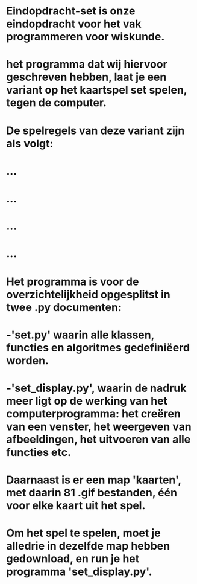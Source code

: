 # Eindopdracht-set is onze eindopdracht voor het vak programmeren voor wiskunde.
# het programma dat wij hiervoor geschreven hebben, laat je een variant op het kaartspel set spelen, tegen de computer.
# 
# De spelregels van deze variant zijn als volgt:
#     ...
#     ...
#     ...
#     ...
# 
# 
# Het programma is voor de overzichtelijkheid opgesplitst in twee .py documenten:
#     -'set.py' waarin alle klassen, functies en algoritmes gedefiniëerd worden.
#     -'set_display.py', waarin de nadruk meer ligt op de werking van het computerprogramma: het creëren van een venster, het weergeven van afbeeldingen, het uitvoeren van alle functies etc.
# Daarnaast is er een map 'kaarten', met daarin 81 .gif bestanden, één voor elke kaart uit het spel.
# 
# Om het spel te spelen, moet je alledrie in dezelfde map hebben gedownload, en run je het programma 'set_display.py'.
